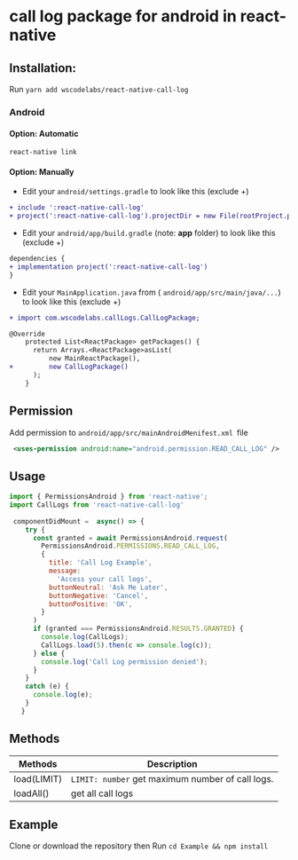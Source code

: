 # call log package for android in react-native


## Installation:
Run `yarn add wscodelabs/react-native-call-log`
 

### Android

#### Option: Automatic
`react-native link`
#### Option: Manually
* Edit your `android/settings.gradle` to look like this (exclude +)

```diff
+ include ':react-native-call-log'
+ project(':react-native-call-log').projectDir = new File(rootProject.projectDir, '../node_modules/react-native-call-log/android')
```

* Edit your `android/app/build.gradle` (note: **app** folder) to look like this (exclude +)

 ```diff
dependencies {
 + implementation project(':react-native-call-log')
 }
 ```

* Edit your `MainApplication.java` from ( `android/app/src/main/java/...`) to look like this (exclude +)
```diff
+ import com.wscodelabs.callLogs.CallLogPackage;

@Override
    protected List<ReactPackage> getPackages() {
      return Arrays.<ReactPackage>asList(
          new MainReactPackage(),
+         new CallLogPackage()
      );
    }
```

## Permission
Add permission to `android/app/src/mainAndroidMenifest.xml `file 
```xml
 <uses-permission android:name="android.permission.READ_CALL_LOG" />
```
## Usage

```javascript
import { PermissionsAndroid } from 'react-native';
import CallLogs from 'react-native-call-log'
 
 componentDidMount =  async() => {
    try {
      const granted = await PermissionsAndroid.request(
        PermissionsAndroid.PERMISSIONS.READ_CALL_LOG,
        {
          title: 'Call Log Example',
          message:
            'Access your call logs',
          buttonNeutral: 'Ask Me Later',
          buttonNegative: 'Cancel',
          buttonPositive: 'OK',
        }
      )
      if (granted === PermissionsAndroid.RESULTS.GRANTED) {
        console.log(CallLogs);
        CallLogs.load(5).then(c => console.log(c));
      } else {
        console.log('Call Log permission denied');
      }
    }
    catch (e) {
      console.log(e);
    }
   }
```

## Methods 
Methods       | Description
------------- | -------------
load(LIMIT)   | `LIMIT: number` get maximum number of call logs.  
loadAll()        | get all call logs 

## Example 
Clone or download the repository then Run `cd Example && npm install`

